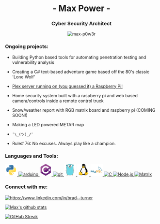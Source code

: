 <h1 align="center"> - Max Power -</h1>
<h3 align="center">Cyber Security Architect</h3>
<p align="center"> <img src="https://komarev.com/ghpvc/?username=max-p0w3r&label=Profile%20views&color=0e75b6&style=flat" alt="max-p0w3r" /></p> 
 
<h3 align="left"> Ongoing projects: </h3>

- Building Python based tools for automating penetration testing and vulnerability analysis

- Creating a C# text-based adventure game based off the 80's classic 'Lone Wolf'

- [Plex server running on (you guessed it) a Raspberry Pi!](/MAX-P0W3R/raspberry_pi_plex_server)

- Home security system built with a raspberry pi and web based camera/controls inside a remote control truck 

- Snow/weather report with RGB matrix board and raspberry pi (COMING SOON!)

- Making a LED powered METAR map

- `¯\_(ツ)_/¯`

- Rule# 76: No excuses. Always play like a champion.

<h3 align="left"> Languages and Tools: </h3>
 
<a href="https://www.python.org" target="_blank" rel="noreferrer"> <img src="https://raw.githubusercontent.com/devicons/devicon/master/icons/python/python-original.svg" alt="python" width="40" height="40"/> </a> <a href="https://www.arduino.cc/" target="_blank" rel="noreferrer"> <img src="https://cdn.worldvectorlogo.com/logos/arduino-1.svg" alt="arduino" width="40" height="40"/> </a> <a href="https://www.w3schools.com/cs/" target="_blank" rel="noreferrer"> <img src="https://raw.githubusercontent.com/devicons/devicon/master/icons/csharp/csharp-original.svg" alt="csharp" width="40" height="40"/> </a> <a href="https://git-scm.com/" target="_blank" rel="noreferrer"> <img src="https://www.vectorlogo.zone/logos/git-scm/git-scm-icon.svg" alt="git" width="40" height="40"/> </a> <a href="https://golang.org" target="_blank" rel="noreferrer"> <img src="https://raw.githubusercontent.com/devicons/devicon/master/icons/go/go-original.svg" alt="go" width="40" height="40"/> </a> <a href="https://www.linux.org/" target="_blank" rel="noreferrer"> <img src="https://raw.githubusercontent.com/devicons/devicon/master/icons/linux/linux-original.svg" alt="linux" width="40" height="40"/> </a> <a href="https://www.mysql.com/" target="_blank" rel="noreferrer"> <img src="https://raw.githubusercontent.com/devicons/devicon/master/icons/mysql/mysql-original-wordmark.svg" alt="mysql" width="40" height="40"/> </a> 
<a href="[http://google.com](https://www.w3schools.com/c/index.php)" target="_blank" rel="noreferrer"> <img src="https://raw.githubusercontent.com/jmnote/z-icons/master/svg/c.svg" alt="C" width="40" height="40"/> </a> <a href="https://nodejs.org/en/about" target="_blank" rel="noreferrer"> <img src="https://img.shields.io/badge/Node.js-43853D?style=for-the-badge&logo=node.js&logoColor=white" alt="Node.js"/> </a>  <a href="https://youtu.be/kqUR3KtWbTk" target="_blank" rel="noreferrer"> <img src="https://img.shields.io/badge/matrix-000000?style=for-the-badge&logo=Matrix&logoColor=white" alt="Matrix" /> </a>
<h3 align="left"> Connect with me: </h3>
<a href="https://www.linkedin.com/in/brad--turner" target="_blank" rel="noreferrer"> <img align="center" src="https://img.shields.io/badge/linkedin-%230077B5.svg?style=plastic&logo=linkedin&logoColor=white" alt="https://www.linkedin.com/in/brad--turner" /></a>
<!-- GHOST IN THE WIRE -->

<p> </p>

[![Max's github stats](https://github-readme-stats.vercel.app/api?username=max-p0w3r&theme=blue-green)](https://github.com/max-p0w3r/github-readme-stats)

[![GitHub Streak](https://streak-stats.demolab.com/?user=max-p0w3r&theme=blue-green)](https://git.io/streak-stats)

